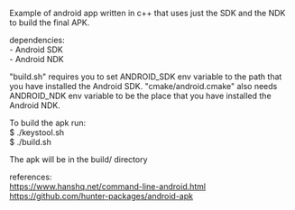 Example of android app written in c++ that uses just the SDK and the NDK to build the final APK.

dependencies:  
    - Android SDK  
    - Android NDK  

"build.sh" requires you to set ANDROID_SDK env variable to the path that you have installed the Android SDK. "cmake/android.cmake" also needs ANDROID_NDK env variable to be the place that you have installed the Android NDK.

To build the apk run:  
$ ./keystool.sh  
$ ./build.sh

The apk will be in the build/ directory

references:  
https://www.hanshq.net/command-line-android.html  
https://github.com/hunter-packages/android-apk  